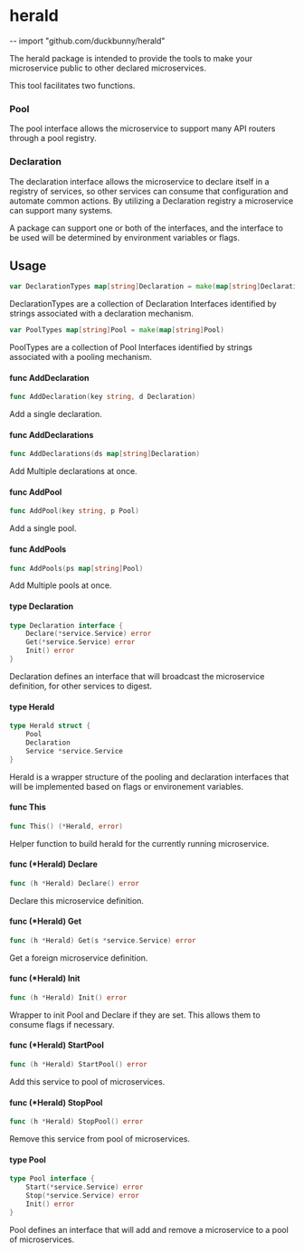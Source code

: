 # herald
--
    import "github.com/duckbunny/herald"

The herald package is intended to provide the tools to make your microservice
public to other declared microservices.

This tool facilitates two functions.


### Pool

The pool interface allows the microservice to support many API routers through a
pool registry.


### Declaration

The declaration interface allows the microservice to declare itself in a
registry of services, so other services can consume that configuration and
automate common actions. By utilizing a Declaration registry a microservice can
support many systems.

A package can support one or both of the interfaces, and the interface to be
used will be determined by environment variables or flags.

## Usage

```go
var DeclarationTypes map[string]Declaration = make(map[string]Declaration)
```
DeclarationTypes are a collection of Declaration Interfaces identified by
strings associated with a declaration mechanism.

```go
var PoolTypes map[string]Pool = make(map[string]Pool)
```
PoolTypes are a collection of Pool Interfaces identified by strings associated
with a pooling mechanism.

#### func  AddDeclaration

```go
func AddDeclaration(key string, d Declaration)
```
Add a single declaration.

#### func  AddDeclarations

```go
func AddDeclarations(ds map[string]Declaration)
```
Add Multiple declarations at once.

#### func  AddPool

```go
func AddPool(key string, p Pool)
```
Add a single pool.

#### func  AddPools

```go
func AddPools(ps map[string]Pool)
```
Add Multiple pools at once.

#### type Declaration

```go
type Declaration interface {
	Declare(*service.Service) error
	Get(*service.Service) error
	Init() error
}
```

Declaration defines an interface that will broadcast the microservice
definition, for other services to digest.

#### type Herald

```go
type Herald struct {
	Pool
	Declaration
	Service *service.Service
}
```

Herald is a wrapper structure of the pooling and declaration interfaces that
will be implemented based on flags or environement variables.

#### func  This

```go
func This() (*Herald, error)
```
Helper function to build herald for the currently running microservice.

#### func (*Herald) Declare

```go
func (h *Herald) Declare() error
```
Declare this microservice definition.

#### func (*Herald) Get

```go
func (h *Herald) Get(s *service.Service) error
```
Get a foreign microservice definition.

#### func (*Herald) Init

```go
func (h *Herald) Init() error
```
Wrapper to init Pool and Declare if they are set. This allows them to consume
flags if necessary.

#### func (*Herald) StartPool

```go
func (h *Herald) StartPool() error
```
Add this service to pool of microservices.

#### func (*Herald) StopPool

```go
func (h *Herald) StopPool() error
```
Remove this service from pool of microservices.

#### type Pool

```go
type Pool interface {
	Start(*service.Service) error
	Stop(*service.Service) error
	Init() error
}
```

Pool defines an interface that will add and remove a microservice to a pool of
microservices.
